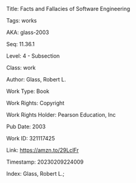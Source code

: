 Title:  Facts and Fallacies of Software Engineering

Tags:   works

AKA:    glass-2003

Seq:    11.36.1

Level:  4 - Subsection

Class:  work

Author: Glass, Robert L.

Work Type: Book

Work Rights: Copyright

Work Rights Holder: Pearson Education, Inc

Pub Date: 2003

Work ID: 321117425

Link:   https://amzn.to/29LclFr

Timestamp: 20230209224009

Index:  Glass, Robert L.; 
